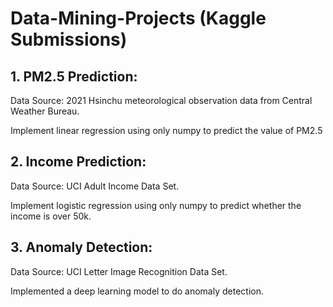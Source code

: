 # Data-Mining-Projects (Kaggle Submissions)


## 1. PM2.5 Prediction: 
Data Source: 2021 Hsinchu meteorological observation data from Central Weather Bureau.

Implement linear regression using only numpy to predict the value of PM2.5

## 2. Income Prediction: 
Data Source: UCI Adult Income Data Set.

Implement logistic regression using only numpy to predict whether the income is over 50k.


## 3. Anomaly Detection: 
Data Source: UCI Letter Image Recognition Data Set.

Implemented a deep learning model to do anomaly detection.
